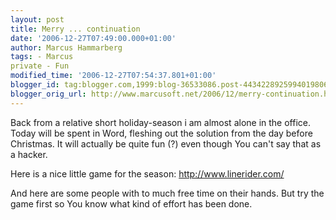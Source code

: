 ```yaml
---
layout: post
title: Merry ... continuation
date: '2006-12-27T07:49:00.000+01:00'
author: Marcus Hammarberg
tags: - Marcus
private - Fun
modified_time: '2006-12-27T07:54:37.801+01:00'
blogger_id: tag:blogger.com,1999:blog-36533086.post-4434228925994019806
blogger_orig_url: http://www.marcusoft.net/2006/12/merry-continuation.html
---
```


Back from a
relative short holiday-season i am almost alone in the office. Today
will be spent in Word, fleshing out the solution from the day before
Christmas. It will actually be quite fun (?) even though You can't say
that as a hacker.

Here is a nice little game for the season: <http://www.linerider.com/>

And here are some people with to much free time on their hands. But try
the game first so You know what kind of effort has been done.




